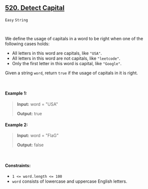 ## [520. Detect Capital](https://leetcode.com/problems/detect-capital/)

<code>Easy</code> <code>String</code>

<br>

We define the usage of capitals in a word to be right when one of the following cases holds:

- All letters in this word are capitals, like <code>"USA"</code>.  
- All letters in this word are not capitals, like <code>"leetcode"</code>.  
- Only the first letter in this word is capital, like <code>"Google"</code>.  

Given a string <code>word</code>, return <code>true</code> if the usage of capitals in it is right.

<br>

#### Example 1:

> __Input:__ word = "USA"
>  
> __Output:__ true  

#### Example 2:

> __Input:__ word = "FlaG"
>  
> __Output:__ false  

<br>

#### Constraints:

- <code>1 <= word.length <= 100</code>
- <code>word</code> consists of lowercase and uppercase English letters.
